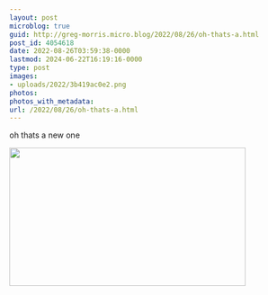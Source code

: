```yaml
---
layout: post
microblog: true
guid: http://greg-morris.micro.blog/2022/08/26/oh-thats-a.html
post_id: 4054618
date: 2022-08-26T03:59:38-0000
lastmod: 2024-06-22T16:19:16-0000
type: post
images:
- uploads/2022/3b419ac0e2.png
photos:
photos_with_metadata:
url: /2022/08/26/oh-thats-a.html
---
```

oh thats a new one

<img src="uploads/2022/3b419ac0e2.png" width="420" height="246" alt="" />
